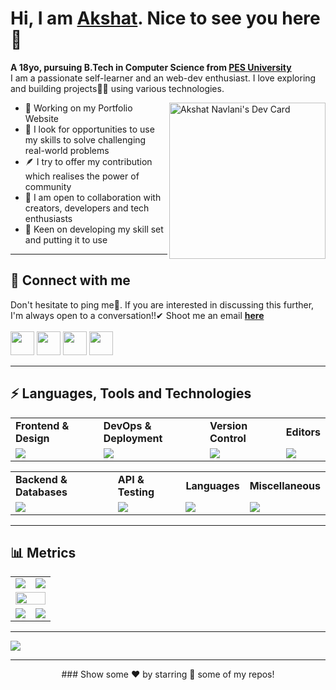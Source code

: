 <!---
Please consider starring the repo if you find this useful in any manner
or use it. It helps me a lot.
-->

# Hi, I am <a href = "https://linkedin.com/in/akshat-navlani">Akshat</a>. Nice to see you here 👋
<b>A 18yo, pursuing B.Tech in Computer Science from [PES University](https://www.pes.edu)</b><br>
I am a passionate self-learner and an web-dev enthusiast. I love exploring and building projects👨‍💻 using various technologies.<br>


<a href="https://app.daily.dev/akshatnavlani"><img align="right" src="https://api.daily.dev/devcards/v2/KX2DqfSRBjsmfAACB0xpQ.png?r=cze" width="250" alt="Akshat Navlani's Dev Card"/></a>

- 🔭 Working on my Portfolio Website
- 🌱 I look for opportunities to use my skills to solve challenging real-world problems
- 🪶 I try to offer my contribution which realises the power of community
- 👯 I am open to collaboration with creators, developers and tech enthusiasts
- 🚢 Keen on developing my skill set and putting it to use<be>

<hr>

## 📩 Connect with me
Don't hesitate to ping me🤝. If you are interested in discussing this further, I'm always open to a conversation!!✔ Shoot me an email <a href = "mailto:akshatnavlani1@gmail.com"><b>here</b><br><br>
<a href = "https://linkedin.com/in/akshat-navlani"><img src = "https://skillicons.dev/icons?i=linkedin&theme=dark" height = 38></a>
<a href = "https://www.instagram.com/akkshat_02/"><img src = "https://skillicons.dev/icons?i=instagram&theme=dark" height = 38></a>
<a href = "https://discordapp.com/users/521259076907434005"><img src = "https://skillicons.dev/icons?i=discord&theme=dark" height = 38></a>
<a href = "https://twitter.com/NavlaniAkshat"><img src = "https://skillicons.dev/icons?i=twitter&theme=dark" height = 38></a>
	
<hr>

## ⚡ Languages, Tools and Technologies
	
<table>
<tr>
	<td><strong>Frontend & Design</strong></td>
	<td><strong>DevOps & Deployment</strong></td>
	<td><strong>Version Control</strong></td>
	<td><strong>Editors</strong></td>
</tr>
<tr>
	<td><img src = "https://skillicons.dev/icons?i=html,css,js,svelte,react,nextjs,tailwind,figma" ></td>
	<td><img src = "https://skillicons.dev/icons?i=docker,vercel&theme=dark"></td>
	<td><img src = "https://skillicons.dev/icons?i=git,github&theme=dark"></td>
	<td><img src = "https://skillicons.dev/icons?i=vscode&theme=dark"></td>
</tr>
</table>
<table>
<tr>
	<td><strong>Backend & Databases</strong></td>
	<td><strong>API & Testing</strong></td>
	<td><strong>Languages</strong></td>
	<td><strong>Miscellaneous</strong></td>
</tr>
<tr>
	<td><img src = "https://skillicons.dev/icons?i=sqlite&theme=dark"></td>
	<td><img src = "https://skillicons.dev/icons?i=postman,supabase&theme=dark"></td>
	<td><img src = "https://skillicons.dev/icons?i=c,py,zig&theme=dark"></td>
	<td><img src = "https://skillicons.dev/icons?i=ae,blender,godot,npm,obsidian,ps,pr,sketchup,linux&theme=dark"></td>
</tr>
</table>
<hr>

## 📊 Metrics
<table>
	<tr>
		<td><a href="https://linkedin.com/in/akshat-navlani"><img src="https://github-readme-stats.vercel.app/api?username=akshatnavlani&hide_border=true&include_all_commits=true&count_private=true&show_icons=true&line_height=20&theme=nord"></a></td>
		<td><a href="https://wakatime.com/@akshatnavlani"><img src="https://github-readme-stats.vercel.app/api/wakatime?username=akshatnavlani&langs_count=6&hide_border=true&border_radius=4.5&layout=compact&theme=nord"></a></td>
	</tr>
	<tr>
		<td colspan = "2"><a href="https://instagram.com/akkshat_02"><img width=100% src="https://github-profile-trophy.vercel.app/?username=akshatnavlani&hide_border=true&count_private=true&column=-1&theme=nord&no-frame=true"></a></td>
	</tr>
	<tr>
		<td><a href="https://wakatime.com/@akshatnavlani"><img src="https://wakatime.com/share/@akshatnavlani/111b0168-2052-4f02-9d88-624e2199b454.svg"></a>			</td>
		<td><a href="https://wakatime.com/@akshatnavlani"><img src="https://wakatime.com/share/@akshatnavlani/36b4adb3-0c69-491a-a05f-dd875eb7b375.svg"></a>			</td>
	</tr>
	</table>
<hr>
<a href = "https://holopin.io/@its_akshat"><img src = "https://holopin.me/its_akshat"></a>
<hr>
<div align = "center">
 ### Show some ❤️ by starring 🌟 some of my repos!
</div>


